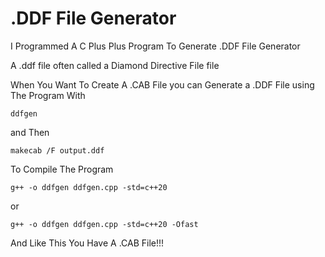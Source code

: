 # .DDF File Generator
I Programmed A C Plus Plus Program To Generate .DDF File Generator

A .ddf file often called a Diamond Directive File file

When You Want To Create A .CAB File you can Generate a .DDF File using The Program With

    ddfgen

and Then

    makecab /F output.ddf

To Compile The Program

    g++ -o ddfgen ddfgen.cpp -std=c++20 
or

    g++ -o ddfgen ddfgen.cpp -std=c++20 -Ofast
And Like This You Have A .CAB File!!!
